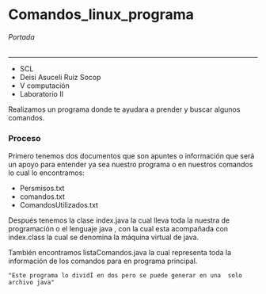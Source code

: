 # Comandos_linux_programa
###### Portada

------------
- SCL
- Deisi Asuceli Ruiz Socop
- V computación
- Laboratorio II

Realizamos un programa donde te ayudara a prender y buscar algunos comandos.

### Proceso
Primero tenemos dos documentos que son apuntes o información que será un apoyo para entender ya sea nuestro programa o en nuestros comandos lo cual lo encontramos:

- Persmisos.txt
- comandos.txt
- ComandosUtilizados.txt

Después tenemos la clase index.java la cual lleva toda la nuestra  de programación o el lenguaje java , con la cual esta acompañada con index.class  la cual se denomina la máquina virtual de java.

También encontramos listaComandos.java la cual representa toda la información de los comandos para en programa principal.

`"Este programa lo dividÍ en dos pero se puede generar en una  solo archivo java"`


